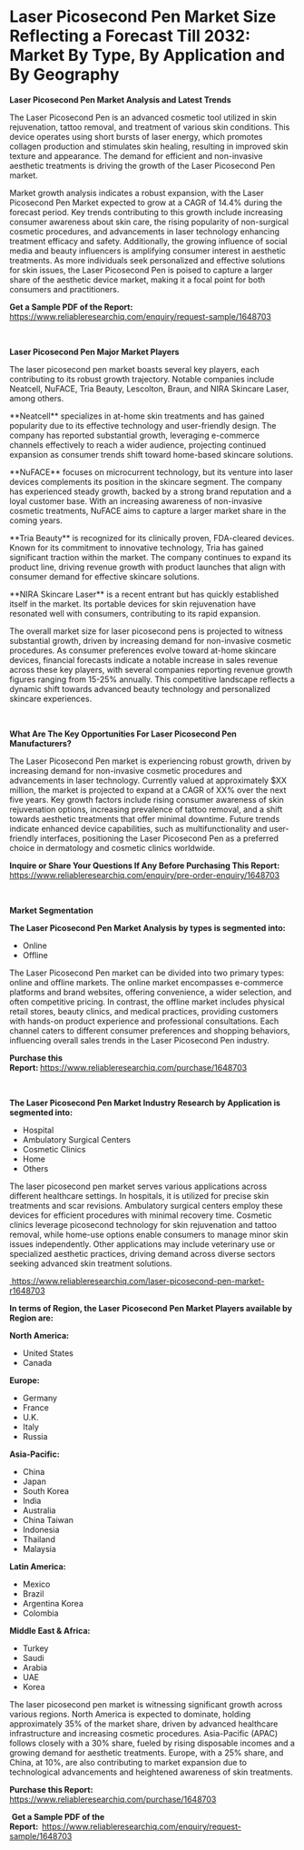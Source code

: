 <p><h1>Laser Picosecond Pen Market Size Reflecting a Forecast Till 2032: Market By Type, By Application and By Geography</h1></p><p><strong>Laser Picosecond Pen Market Analysis and Latest Trends</strong></p>
<p><p>The Laser Picosecond Pen is an advanced cosmetic tool utilized in skin rejuvenation, tattoo removal, and treatment of various skin conditions. This device operates using short bursts of laser energy, which promotes collagen production and stimulates skin healing, resulting in improved skin texture and appearance. The demand for efficient and non-invasive aesthetic treatments is driving the growth of the Laser Picosecond Pen market.</p><p>Market growth analysis indicates a robust expansion, with the Laser Picosecond Pen Market expected to grow at a CAGR of 14.4% during the forecast period. Key trends contributing to this growth include increasing consumer awareness about skin care, the rising popularity of non-surgical cosmetic procedures, and advancements in laser technology enhancing treatment efficacy and safety. Additionally, the growing influence of social media and beauty influencers is amplifying consumer interest in aesthetic treatments. As more individuals seek personalized and effective solutions for skin issues, the Laser Picosecond Pen is poised to capture a larger share of the aesthetic device market, making it a focal point for both consumers and practitioners.</p></p>
<p><strong>Get a Sample PDF of the Report:&nbsp;</strong> <a href="https://www.reliableresearchiq.com/enquiry/request-sample/1648703?utm_campaign=3071&utm_medium=2&utm_source=Github&utm_content=ia&utm_term=13042025&utm_id=laser-picosecond-pen">https://www.reliableresearchiq.com/enquiry/request-sample/1648703</a></p>
<p>&nbsp;</p>
<p><strong>Laser Picosecond Pen Major Market Players</strong></p>
<p><p>The laser picosecond pen market boasts several key players, each contributing to its robust growth trajectory. Notable companies include Neatcell, NuFACE, Tria Beauty, Lescolton, Braun, and NIRA Skincare Laser, among others. </p><p>**Neatcell** specializes in at-home skin treatments and has gained popularity due to its effective technology and user-friendly design. The company has reported substantial growth, leveraging e-commerce channels effectively to reach a wider audience, projecting continued expansion as consumer trends shift toward home-based skincare solutions.</p><p>**NuFACE** focuses on microcurrent technology, but its venture into laser devices complements its position in the skincare segment. The company has experienced steady growth, backed by a strong brand reputation and a loyal customer base. With an increasing awareness of non-invasive cosmetic treatments, NuFACE aims to capture a larger market share in the coming years.</p><p>**Tria Beauty** is recognized for its clinically proven, FDA-cleared devices. Known for its commitment to innovative technology, Tria has gained significant traction within the market. The company continues to expand its product line, driving revenue growth with product launches that align with consumer demand for effective skincare solutions.</p><p>**NIRA Skincare Laser** is a recent entrant but has quickly established itself in the market. Its portable devices for skin rejuvenation have resonated well with consumers, contributing to its rapid expansion. </p><p>The overall market size for laser picosecond pens is projected to witness substantial growth, driven by increasing demand for non-invasive cosmetic procedures. As consumer preferences evolve toward at-home skincare devices, financial forecasts indicate a notable increase in sales revenue across these key players, with several companies reporting revenue growth figures ranging from 15-25% annually. This competitive landscape reflects a dynamic shift towards advanced beauty technology and personalized skincare experiences.</p></p>
<p>&nbsp;</p>
<p><strong>What Are The Key Opportunities For Laser Picosecond Pen Manufacturers?</strong></p>
<p><p>The Laser Picosecond Pen market is experiencing robust growth, driven by increasing demand for non-invasive cosmetic procedures and advancements in laser technology. Currently valued at approximately $XX million, the market is projected to expand at a CAGR of XX% over the next five years. Key growth factors include rising consumer awareness of skin rejuvenation options, increasing prevalence of tattoo removal, and a shift towards aesthetic treatments that offer minimal downtime. Future trends indicate enhanced device capabilities, such as multifunctionality and user-friendly interfaces, positioning the Laser Picosecond Pen as a preferred choice in dermatology and cosmetic clinics worldwide.</p></p>
<p><strong>Inquire or Share Your Questions If Any Before Purchasing This Report:</strong> <a href="https://www.reliableresearchiq.com/enquiry/pre-order-enquiry/1648703?utm_campaign=3071&utm_medium=2&utm_source=Github&utm_content=ia&utm_term=13042025&utm_id=laser-picosecond-pen">https://www.reliableresearchiq.com/enquiry/pre-order-enquiry/1648703</a></p>
<p>&nbsp;</p>
<p><strong>Market Segmentation</strong></p>
<p><strong>The Laser Picosecond Pen Market Analysis by types is segmented into:</strong></p>
<p><ul><li>Online</li><li>Offline</li></ul></p>
<p><p>The Laser Picosecond Pen market can be divided into two primary types: online and offline markets. The online market encompasses e-commerce platforms and brand websites, offering convenience, a wider selection, and often competitive pricing. In contrast, the offline market includes physical retail stores, beauty clinics, and medical practices, providing customers with hands-on product experience and professional consultations. Each channel caters to different consumer preferences and shopping behaviors, influencing overall sales trends in the Laser Picosecond Pen industry.</p></p>
<p><strong>Purchase this Report:&nbsp;</strong><a href="https://www.reliableresearchiq.com/purchase/1648703?utm_campaign=3071&utm_medium=2&utm_source=Github&utm_content=ia&utm_term=13042025&utm_id=laser-picosecond-pen">https://www.reliableresearchiq.com/purchase/1648703</a></p>
<p>&nbsp;</p>
<p><strong>The Laser Picosecond Pen Market Industry Research by Application is segmented into:</strong></p>
<p><ul><li>Hospital</li><li>Ambulatory Surgical Centers</li><li>Cosmetic Clinics</li><li>Home</li><li>Others</li></ul></p>
<p><p>The laser picosecond pen market serves various applications across different healthcare settings. In hospitals, it is utilized for precise skin treatments and scar revisions. Ambulatory surgical centers employ these devices for efficient procedures with minimal recovery time. Cosmetic clinics leverage picosecond technology for skin rejuvenation and tattoo removal, while home-use options enable consumers to manage minor skin issues independently. Other applications may include veterinary use or specialized aesthetic practices, driving demand across diverse sectors seeking advanced skin treatment solutions.</p></p>
<p><a href="https://www.reliableresearchiq.com/laser-picosecond-pen-market-r1648703?utm_campaign=3071&utm_medium=2&utm_source=Github&utm_content=ia&utm_term=13042025&utm_id=laser-picosecond-pen">&nbsp;https://www.reliableresearchiq.com/laser-picosecond-pen-market-r1648703</a></p>
<p><strong>In terms of Region, the Laser Picosecond Pen Market Players available by Region are:</strong></p>
<p>
    <p> <strong> North America: </strong>
        <ul>
            <li>United States</li>
            <li>Canada</li>
        </ul>
        </p> 
    <p> <strong> Europe: </strong>
        <ul>
            <li>Germany</li>
            <li>France</li>
            <li>U.K.</li>
            <li>Italy</li>
            <li>Russia</li>
        </ul>
        </p> 
    <p> <strong> Asia-Pacific: </strong>
        <ul>
            <li>China</li>
            <li>Japan</li>
            <li>South Korea</li>
            <li>India</li>
            <li>Australia</li>
            <li>China Taiwan</li>
            <li>Indonesia</li>
            <li>Thailand</li>
            <li>Malaysia</li>
        </ul>
        </p> 
    <p> <strong> Latin America: </strong>
        <ul>
            <li>Mexico</li>
            <li>Brazil</li>
            <li>Argentina Korea</li>
            <li>Colombia</li>
        </ul>
        </p> 
    <p> <strong> Middle East & Africa: </strong>
        <ul>
            <li>Turkey</li>
            <li>Saudi</li>
            <li>Arabia</li>
            <li>UAE</li>
            <li>Korea</li>
        </ul>
    </p>
    </p>
<p><p>The laser picosecond pen market is witnessing significant growth across various regions. North America is expected to dominate, holding approximately 35% of the market share, driven by advanced healthcare infrastructure and increasing cosmetic procedures. Asia-Pacific (APAC) follows closely with a 30% share, fueled by rising disposable incomes and a growing demand for aesthetic treatments. Europe, with a 25% share, and China, at 10%, are also contributing to market expansion due to technological advancements and heightened awareness of skin treatments.</p></p>
<p><strong>Purchase this Report: </strong><a href="https://www.reliableresearchiq.com/purchase/1648703?utm_campaign=3071&utm_medium=2&utm_source=Github&utm_content=ia&utm_term=13042025&utm_id=laser-picosecond-pen">https://www.reliableresearchiq.com/purchase/1648703</a></p>
<p>&nbsp;<strong>Get a Sample PDF of the Report:&nbsp;&nbsp;</strong><a href="https://www.reliableresearchiq.com/enquiry/request-sample/1648703?utm_campaign=3071&utm_medium=2&utm_source=Github&utm_content=ia&utm_term=13042025&utm_id=laser-picosecond-pen">https://www.reliableresearchiq.com/enquiry/request-sample/1648703</a></p>
<p><strong></strong></p>
<p><p></p><p></p><p></p></p>